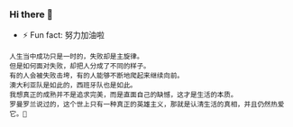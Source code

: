 ### Hi there 👋


- ⚡ Fun fact: 努力加油啦


```text
人生当中成功只是一时的，失败却是主旋律。
但是如何面对失败，却把人分成了不同的样子。
有的人会被失败击垮，有的人能够不断地爬起来继续向前。
澳大利亚队是如此的，西班牙队也是如此。
我想真正的成熟并不是追求完美，而是直面自己的缺憾，这才是生活的本质。
罗曼罗兰说过的，这个世上只有一种真正的英雄主义，那就是认清生活的真相，并且仍然热爱它。🌇
```
